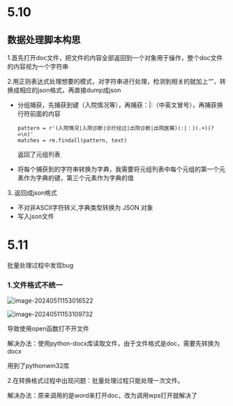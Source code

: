 # 5.10

## 数据处理脚本构思

1.首先打开doc文件，把文件的内容全部返回到一个对象用于操作，整个doc文件的内容视为一个字符串

2.用正则表达式处理想要的模式，对字符串进行处理，检测到相关的就加上“”，转换成相应的json格式，再直接dump成json

+ 分组捕获，先捕获到键（入院情况等），再捕获：|:（中英文冒号），再捕获换行符前面的内容

  ```
  pattern = r'(入院情况|入院诊断|诊疗经过|出院诊断|出院医嘱)(:|：)(.+)(?=\n)'
  matches = re.findall(pattern, text)
  ```

  返回了元组列表

+ 将每个捕获到的字符串转换为字典，我需要将元组列表中每个元组的第一个元素作为字典的键，第三个元素作为字典的值

3..返回成json格式

+ 不对非ASCII字符转义,字典类型转换为 JSON 对象
+ 写入json文件

# 5.11

批量处理过程中发现bug



### 1.文件格式不统一

![image-20240511153016522](C:\Users\lenovo\AppData\Roaming\Typora\typora-user-images\image-20240511153016522.png)

![image-20240511153109732](C:\Users\lenovo\AppData\Roaming\Typora\typora-user-images\image-20240511153109732.png)

导致使用open函数打不开文件

解决办法：使用python-docx库读取文件，由于文件格式是doc，需要先转换为docx

用到了pythonwin32库



2.在转换格式过程中出现问题：批量处理过程只能处理一次文件。

解决办法：原来调用的是word来打开doc，改为调用wps打开就解决了



